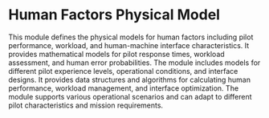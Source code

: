 # Human Factors Physical Model

This module defines the physical models for human factors including pilot performance, workload, and human-machine interface characteristics. It provides mathematical models for pilot response times, workload assessment, and human error probabilities. The module includes models for different pilot experience levels, operational conditions, and interface designs. It provides data structures and algorithms for calculating human performance, workload management, and interface optimization. The module supports various operational scenarios and can adapt to different pilot characteristics and mission requirements.
